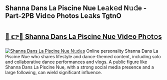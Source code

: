 ## Shanna Dans La Piscine Nue Le𝚊k𝚎d N𝚞𝚍e - Part-2PB Vid𝚎o Photos Le𝚊ks TgtnO

# <h2><a href="http://fb0ect2.evod.top/?m=Shanna+Dans+La+Piscine+Nue">🔗 👉🔴 Shanna Dans La Piscine Nue Vid𝚎o Ph𝚘t𝚘s</a></h2>

[![Shanna Dans La Piscine Nue N𝚞d𝚎s](https://i.imgur.com/8V9OHl7.gif)](http://fb0ect2.evod.top/?m=Shanna+Dans+La+Piscine+Nue)
Online personality Shanna Dans La Piscine Nue who shares lifestyle and dance-themed content, including solo and collaborative dance performances and vlogs. A public figure like Shanna Dans La Piscine Nue, with a strong social media presence and a large following, can wield significant influence. 
